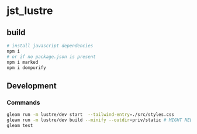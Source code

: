 # jst_lustre

## build

```sh
# install javascript dependencies
npm i 
# or if no package.json is present
npm i marked
npm i dompurify
```

## Development

### Commands

```sh
gleam run -m lustre/dev start  --tailwind-entry=./src/styles.css
gleam run -m lustre/dev build --minify --outdir=priv/static # MIGHT NEED --tailwind-entry=./src/styles.css
gleam test 


```
